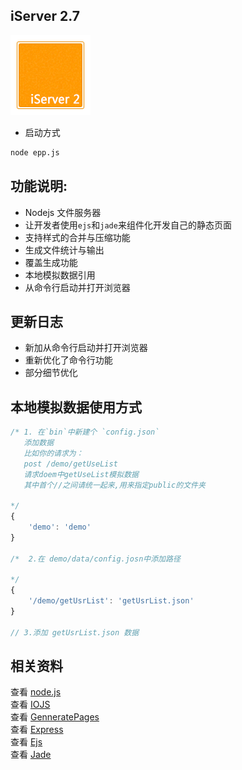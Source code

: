 ## iServer 2.7
![iServer 2](/bin/favicon.png 'Server 2.7')  


- 启动方式
```bash
node epp.js
```
 
## 功能说明:    
* Nodejs 文件服务器  
* 让开发者使用`ejs`和`jade`来组件化开发自己的静态页面     
* 支持样式的合并与压缩功能
* 生成文件统计与输出
* 覆盖生成功能  
* 本地模拟数据引用 
* 从命令行启动并打开浏览器   

## 更新日志
* 新加从命令行启动并打开浏览器  
* 重新优化了命令行功能    
* 部分细节优化   
  
## 本地模拟数据使用方式  
```js
/* 1. 在`bin`中新建个 `config.json`
   添加数据
   比如你的请求为：
   post /demo/getUseList 
   请求doem中getUseList模拟数据 
   其中首个//之间请统一起来,用来指定public的文件夹

*/
{
	'demo': 'demo'
}

/*  2.在 demo/data/config.josn中添加路径
	
*/
{
	'/demo/getUsrList': 'getUsrList.json'
}

// 3.添加 getUsrList.json 数据

```

## 相关资料  
查看 [node.js](https://nodejs.org/)  
查看 [IOJS](https://iojs.org/)  
查看 [GenneratePages](https://github.com/ektx/Node/tree/master/GenneratePages)  
查看 [Express](http://expressjs.com/)  
查看 [Ejs](http://ejs.co/)  
查看 [Jade](http://jade-lang.com/)  